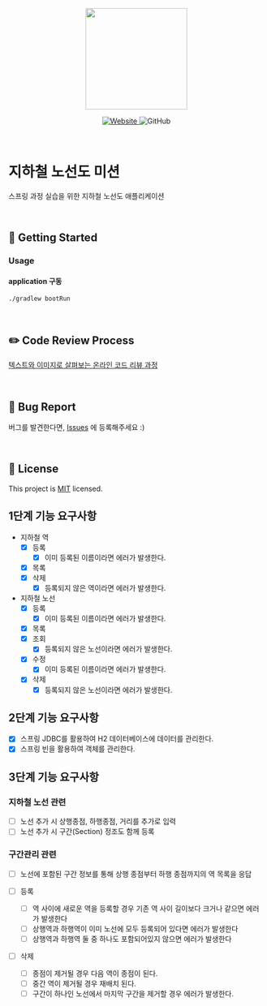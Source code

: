 <p align="center">
    <img width="200px;" src="https://raw.githubusercontent.com/woowacourse/atdd-subway-admin-frontend/master/images/main_logo.png"/>
</p>
<p align="center">
  <a href="https://techcourse.woowahan.com/c/Dr6fhku7" alt="woowacourse subway">
    <img alt="Website" src="https://img.shields.io/website?url=https%3A%2F%2Fedu.nextstep.camp%2Fc%2FR89PYi5H">
  </a>
  <img alt="GitHub" src="https://img.shields.io/github/license/woowacourse/atdd-subway-map">
</p>

<br>

# 지하철 노선도 미션

스프링 과정 실습을 위한 지하철 노선도 애플리케이션

<br>

## 🚀 Getting Started

### Usage

#### application 구동

```
./gradlew bootRun
```

<br>

## ✏️ Code Review Process

[텍스트와 이미지로 살펴보는 온라인 코드 리뷰 과정](https://github.com/next-step/nextstep-docs/tree/master/codereview)

<br>

## 🐞 Bug Report

버그를 발견한다면, [Issues](https://github.com/woowacourse/atdd-subway-map/issues) 에 등록해주세요 :)

<br>

## 📝 License

This project is [MIT](https://github.com/woowacourse/atdd-subway-map/blob/master/LICENSE) licensed.

## 1단계 기능 요구사항

- 지하철 역
    - [x] 등록
        - [x] 이미 등록된 이름이라면 에러가 발생한다.
    - [x] 목록
    - [x] 삭제
        - [x] 등록되지 않은 역이라면 에러가 발생한다.

- 지하철 노선
    - [x] 등록
        - [x] 이미 등록된 이름이라면 에러가 발생한다.
    - [x] 목록
    - [x] 조회
        - [x] 등록되지 않은 노선이라면 에러가 발생한다.
    - [x] 수정
        - [x] 이미 등록된 이름이라면 에러가 발생한다.
    - [x] 삭제
        - [x] 등록되지 않은 노선이라면 에러가 발생한다.

## 2단계 기능 요구사항

- [x] 스프링 JDBC를 활용하여 H2 데이터베이스에 데이터를 관리한다.
- [x] 스프링 빈을 활용하여 객체를 관리한다.

## 3단계 기능 요구사항

### 지하철 노선 관련

- [ ] 노선 추가 시 상행종점, 하행종점, 거리를 추가로 입력
- [ ] 노선 추가 시 구간(Section) 정조도 함께 등록

### 구간관리 관련

- [ ] 노선에 포함된 구간 정보를 통해 상행 종점부터 하행 종점까지의 역 목록을 응답

- [ ] 등록
    - [ ] 역 사이에 새로운 역을 등록할 경우 기존 역 사이 길이보다 크거나 같으면 에러가 발생한다
    - [ ] 상행역과 하행역이 이미 노선에 모두 등록되어 있다면 에러가 발생한다
    - [ ] 상행역과 하행역 둘 중 하나도 포함되어있지 않으면 에러가 발생한다

- [ ] 삭제
    - [ ] 종점이 제거될 경우 다음 역이 종점이 된다.
    - [ ] 중간 역이 제거될 경우 재배치 된다.
    - [ ] 구간이 하나인 노선에서 마지막 구간을 제거할 경우 에러가 발생한다.